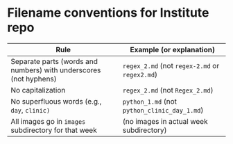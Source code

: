 # Filename conventions for Institute repo

Rule | Example (or explanation)
---- | ----
Separate parts (words and numbers) with underscores (not hyphens) | `regex_2.md` (not `regex-2.md` or `regex2.md`)
No capitalization | `regex_2.md` (not `Regex_2.md`)
No superfluous words (e.g., `day`, `clinic)` | `python_1.md` (not `python_clinic_day_1.md`)
All images go in `images` subdirectory for that week | (no images in actual week subdirectory)